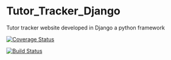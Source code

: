 # Tutor_Tracker_Django
Tutor tracker website developed in Django a python framework

[![Coverage Status](https://coveralls.io/repos/github/MKLThabo/Tutor_Tracker_Django/badge.svg?branch=master)](https://coveralls.io/github/MKLThabo/Tutor_Tracker_Django?branch=master)

[![Build Status](https://travis-ci.org/MKLThabo/Tutor_Tracker_Django.svg?branch=master)](https://travis-ci.org/MKLThabo/Tutor_Tracker_Django)
